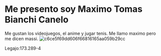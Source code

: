 # Me presento soy Maximo Tomas Bianchi Canelo
Me gustan los videojuegos, el anime y jugar tenis. Me llamo maximo pero me dicen massi.
![c6ce5f69dd606f66816165aa059b29cc](https://user-images.githubusercontent.com/63102600/113723365-abce1480-96c7-11eb-99c3-ae6bb351d6e6.jpg)

Legajo:173.289-4
